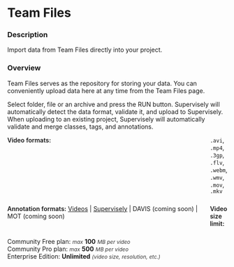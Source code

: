 # Team Files

### Description

Import data from Team Files directly into your project.

### Overview

Team Files serves as the repository for storing your data. You can conveniently upload data here at any time from the Team Files page.

Select folder, file or an archive and press the RUN button. Supervisely will automatically detect the data format, validate it, and upload to Supervisely.
When uploading to an existing project, Supervisely will automatically validate and merge classes, tags, and annotations.

<div style="display: grid; grid-template-columns: auto 1fr; grid-column-gap: 5px; grid-row-gap: 10px; grid-auto-rows: auto;">
  <b style="font-weight: 600; flex: none;" class="mr5">Video formats:</b>
  <span><code>.avi</code>, <code>.mp4</code>, <code>.3gp</code>, <code>.flv</code>, <code>.webm</code>, <code>.wmv</code>, <code>.mov</code>, <code>.mkv</code></span>

<b style="font-weight: 600; flex: none;" class="mr5">Annotation formats:</b>
<span>
<a href="https://docs.supervisely.com/import-and-export/import/import-using-web-ui" data-modal-href="https://raw.githubusercontent.com/supervisely-ecosystem/import-wizard-docs/master/converter_docs/videos/videos.md" data-key="sly-open-modal" data-modal-event="open-md-modal" >Videos</a><span> | </span>
<a href="https://docs.supervisely.com/import-and-export/import/supported-annotation-formats/videos/supervisely" data-modal-href="https://raw.githubusercontent.com/supervisely-ecosystem/import-wizard-docs/master/converter_docs/videos/supervisely.md" data-key="sly-open-modal" data-modal-event="open-md-modal" >Supervisely</a><span> | </span>
DAVIS (coming soon)<span> | </span>
MOT (coming soon)
</span>

<b style="font-weight: 600; flex: none;" class="mr5">Video size limit:</b>

<div>
    <div>Community Free plan: <i style="color:rgb(53, 53, 53); font-size: 12px">max</i> <b>100</b> <i style="color:rgb(53, 53, 53); font-size: 12px">MB per video</i></div>
    <div>Community Pro plan: <i style="color:rgb(53, 53, 53); font-size: 12px">max</i> <b>500</b> <i style="color:rgb(53, 53, 53); font-size: 12px">MB per video</i></div>
    <div>Enterprise Edition: <b>Unlimited</b>  <i style="color:rgb(53, 53, 53); font-size: 12px">(video size, resolution, etc.)</i></div>
</div>
</div>
